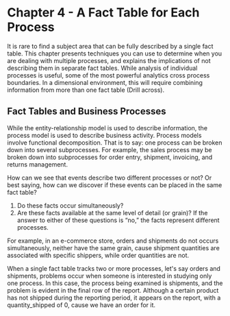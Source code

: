 # Chapter 4 - A Fact Table for Each Process

It is rare to find a subject area that can be fully described by a single fact table. This chapter presents techniques you can use to determine when you are dealing with multiple processes, and explains the implications of not describing them in separate fact tables. While analysis of individual processes is useful, some of the most powerful analytics cross process boundaries. In a dimensional environment, this will require combining information from more than one fact table (Drill across).


## Fact Tables and Business Processes

While the entity-relationship model is used to describe information, the process model is used to describe business activity. Process models involve functional decomposition. That is to say: one process can be broken down into several subprocesses. For example, the sales process may be broken down into subprocesses for order entry, shipment, invoicing, and returns management. 

How can we see that events describe two different processes or not? Or best saying, how can we discover if these events can be placed in the same fact table?
1. Do these facts occur simultaneously?
2. Are these facts available at the same level of detail (or grain)?
If the answer to either of these questions is “no,” the facts represent different processes.

For example, in an e-commerce store, orders and shipments do not occurs simultaneously, neither have the same grain, cause shipment quantities are associated with
specific shippers, while order quantities are not.

When a single fact table tracks two or more processes, let's say orders and shipments, problems occur when someone is interested in studying only one process. In this case, the process being examined is shipments, and the problem is evident in the final row of the report. Although a certain product has not shipped during the reporting period, it appears on the report, with a quantity_shipped of 0, cause we have an order for it.


